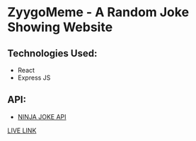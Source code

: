 # ZyygoMeme - A Random Joke Showing Website

## Technologies Used:
- React
- Express JS

## API:
- [NINJA JOKE API](https://api-ninjas.com/) 

[LIVE LINK](https://zyygomeme.netlify.app)
